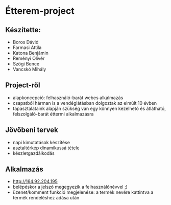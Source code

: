 # Étterem-project

## Készítette:
* Boros Dávid
* Farmasi Attila
* Katona Benjámin
* Reményi Olivér
* Szögi Bence
* Vancskó Mihály

## Project-ről
* alapkoncepció: felhasználó-barát webes alkalmazás
* csapatból hárman is a vendéglátásban dolgoztak az elmúlt 10 évben
* tapasztalataink alapján szükség van egy könnyen kezelhető és átlátható, felszolgáló-barát éttermi alkalmazásra

## Jövőbeni tervek
* napi kimutatások készítése
* asztaltérkép dinamikussá tétele
* készletgazdálkodás

## Alkalmazás
* http://164.92.204.195
* belépéskor a jelszó megegyezik a felhasználónévvel ;)
* üzenet/komment funkció megjelenése: a termék nevére kattintva a termék rendeléshez adása után
